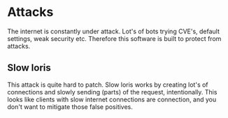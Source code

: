 # Attacks
The internet is constantly under attack. Lot's of bots trying CVE's, default settings, weak security etc. Therefore this software is built to protect from attacks.

## Slow loris
This attack is quite hard to patch. Slow loris works by creating lot's of connections and slowly sending (parts) of the request, intentionally. This looks like clients with slow internet connections are connection, and you don't want to mitigate those false positives.
